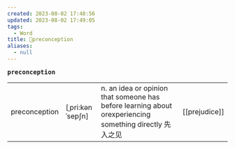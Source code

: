 ```yaml
---
created: 2023-08-02 17:48:56
updated: 2023-08-02 17:49:05
tags:
  - Word
title: 📖preconception
aliases:
  - null
---
```


<pre><strong>preconception</strong></pre>
|   |   |   |   |
|---|---|---|---|
|preconception|[ˌpri:kənˈsepʃn]|n. an idea or opinion that someone has before learning about orexperiencing something directly 先⼊之⻅|[[prejudice]]|